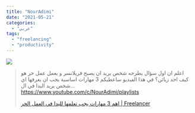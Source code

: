 ```yaml
---
title: "NourAdimi"
date: "2021-05-21"
categories:
  - "عربي"
tags:
  - "freelancing"
  - "productivity"
---
```


![](https://yt3.ggpht.com/ytc/AAUvwnjuEq9gar3InpDujcjknAdin8K5B-LChOrMV2cWwA=s176-c-k-c0x00ffffff-no-rj)

> اعلم ان اول سؤال يطرحه شخص يريد ان يصبح فريلانسر و يعمل عمل حر هو كيف اجد زبائن؟ في هذا الفيديو ساعطيكم 3 مهارات اساسية يجب ان يعرفها اي شخص يريد البدا في ال... https://www.youtube.com/c/NourAdimi/playlists
>
> [اهم 3 مهارات يجب تعلمها للبدا في العمل الحر | Freelancer](https://www.youtube.com/c/NourAdimi/playlists)
